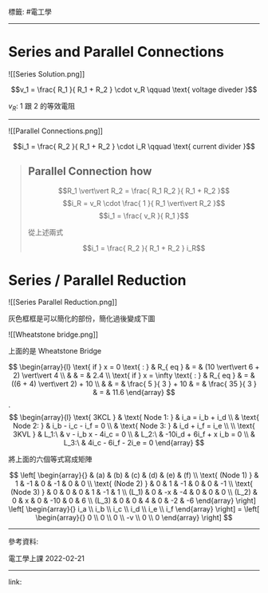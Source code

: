 標籤: #電工學 

---

# Series and Parallel Connections

![[Series Solution.png]]

$$v_1 = \frac{ R_1 }{ R_1 + R_2 } \cdot v_R \qquad \text{ voltage diveder }$$

$v_R$: 1 跟 2 的等效電阻

---

![[Parallel Connections.png]]

$$i_1 = \frac{ R_2 }{ R_1 + R_2 } \cdot i_R \qquad \text{ current divider }$$

> ## Parallel Connection how
> $$R_1 \vert\vert R_2 = \frac{ R_1 R_2 }{ R_1 + R_2 }$$
> $$i_R = v_R \cdot \frac{ 1 }{ R_1 \vert\vert R_2 }$$
> $$i_1 = \frac{ v_R }{ R_1 }$$
> 
> 從上述兩式
> 
> $$i_1 = \frac{ R_2 }{ R_1 + R_2 } i_R$$

# Series / Parallel Reduction

![[Series Parallel Reduction.png]]

灰色框框是可以簡化的部份，簡化過後變成下圖

![[Wheatstone bridge.png]]

上面的是 Wheatstone Bridge

$$
\begin{array}{l}
\text{ if } x = 0 \text{ : } & R_{ eq } & = & (10 \vert\vert 6 + 2) \vert\vert 4 \\
& & = & 2.4 \\
\text{ if } x = \infty \text{ : } & R_{ eq } & = & ((6 + 4) \vert\vert 2) + 10 \\
& & = & \frac{ 5 }{ 3 } + 10 & = & \frac{ 35 }{ 3 } & = & 11.6
\end{array}
$$
.
$$
\begin{array}{l}
\text{ 3KCL } & \text{ Node 1: } & i_a = i_b + i_d \\
& \text{ Node 2: } & i_b - i_c - i_f = 0 \\
& \text{ Node 3: } & i_d + i_f = i_e \\
\\
\text{ 3KVL } & L_1:\  & v - i_b x - 4i_c = 0 \\
& L_2:\  & -10i_d + 6i_f + x i_b = 0 \\
& L_3:\  & 4i_c - 6i_f - 2i_e = 0
\end{array}
$$

將上面的六個等式寫成矩陣

$$
\left[
\begin{array}{}
& (a) & (b) & (c) & (d) & (e) & (f) \\
\text{ (Node 1) } & 1 & -1 & 0 & -1 & 0 & 0 \\
\text{ (Node 2) } & 0 & 1 & -1 & 0 & 0 & -1 \\
\text{ (Node 3) } & 0 & 0 & 0 & 1 & -1 & 1 \\
(L_1) & 0 & -x & -4 & 0 & 0 & 0 \\
(L_2) & 0 & x & 0 & -10 & 0 & 6 \\
(L_3) & 0 & 0 & 4 & 0 & -2 & -6
\end{array}
\right]
\left[
\begin{array}{}
i_a \\
i_b \\
i_c \\
i_d \\
i_e \\
i_f
\end{array}
\right] = 
\left[
\begin{array}{}
0 \\
0 \\
0 \\
-v \\
0 \\
0
\end{array}
\right]
$$

---

參考資料:

電工學上課 2022-02-21

---

link:

